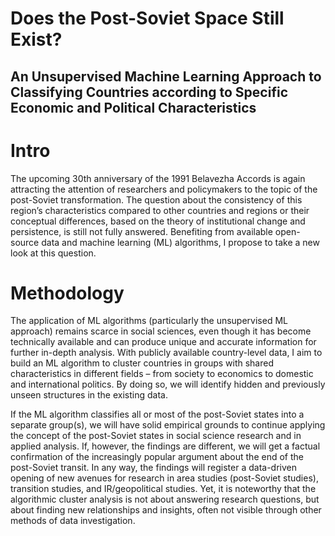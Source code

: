 # Does the Post-Soviet Space Still Exist? 
## An Unsupervised Machine Learning Approach to Classifying Countries according to Specific Economic and Political Characteristics

# Intro 
The upcoming 30th anniversary of the 1991 Belavezha Accords is again attracting the attention of researchers and policymakers to the topic of the post-Soviet transformation. The question about the consistency of this region’s characteristics compared to other countries and regions or their conceptual differences, based on the theory of institutional change and persistence, is still not fully answered. Benefiting from available open-source data and machine learning (ML) algorithms, I propose to take a new look at this question.

# Methodology
The application of ML algorithms (particularly the unsupervised ML approach) remains scarce in social sciences, even though it has become technically available and can produce unique and accurate information for further in-depth analysis. With publicly available country-level data, I aim to build an ML algorithm to cluster countries in groups with shared characteristics in different fields – from society to economics to domestic and international politics. By doing so, we will identify hidden and previously unseen structures in the existing data.

If the ML algorithm classifies all or most of the post-Soviet states into a separate group(s), we will have solid empirical grounds to continue applying the concept of the post-Soviet states in social science research and in applied analysis. If, however, the findings are different, we will get a factual confirmation of the increasingly popular argument about the end of the post-Soviet transit. In any way, the findings will register a data-driven opening of new avenues for research in area studies (post-Soviet studies), transition studies, and IR/geopolitical studies. Yet, it is noteworthy that the algorithmic cluster analysis is not about answering research questions, but about finding new relationships and insights, often not visible through other methods of data investigation.
